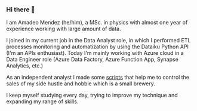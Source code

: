 ### Hi there 👋
I am Amadeo Mendez (he/him), a MSc. in physics with almost one year of experience working with large amount of data. 

I joined in my current job in the Data Analyst role, in which I performed ETL processes monitoring and automatization by using the Dataiku Python API (I'm an APIs enthusiast). Today I'm mainly working with Azure cloud in a Data Engineer role (Azure Data Factory, Azure Function App, Synapse Analytics, etc.)

As an independent analyst I made some [scripts](https://github.com/AmadeoMz/Scripts_for_sales_control_in_my_brewery) that help me to control the sales of my side hustle and hobbie which is a small brewery.

I keep myself studying every day, trying to improve my technique and expanding my range of skills.

<!--
**AmadeoMz/AmadeoMz** is a ✨ _special_ ✨ repository because its `README.md` (this file) appears on your GitHub profile.

Here are some ideas to get you started:

- 🔭 I’m currently working on ...
- 🌱 I’m currently learning ...
- 👯 I’m looking to collaborate on ...
- 🤔 I’m looking for help with ...
- 💬 Ask me about ...
- 📫 How to reach me: ...
- 😄 Pronouns: ...
- ⚡ Fun fact: ...
-->


